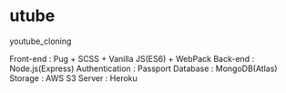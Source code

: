 # utube
youtube_cloning

Front-end : Pug + SCSS + Vanilla JS(ES6) + WebPack
Back-end : Node.js(Express)
Authentication : Passport
Database : MongoDB(Atlas)
Storage : AWS S3
Server : Heroku
